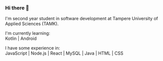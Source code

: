 ### Hi there 👋

I'm second year student in software development at Tampere University of Applied Sciences (TAMK).<br/>

I'm currently learning:<br/> 
Kotlin | Android <br/>

I have some experience in:<br/>
JavaScript | Node.js | React | MySQL | Java | HTML | CSS<br/>

<!--
**pumppituntti/pumppituntti** is a ✨ _special_ ✨ repository because its `README.md` (this file) appears on your GitHub profile.

Here are some ideas to get you started:

- 🔭 I’m currently working on ...
- 🌱 I’m currently learning ...
- 👯 I’m looking to collaborate on ...
- 🤔 I’m looking for help with ...
- 💬 Ask me about ...
- 📫 How to reach me: ...
- 😄 Pronouns: ...
- ⚡ Fun fact: ...
-->
